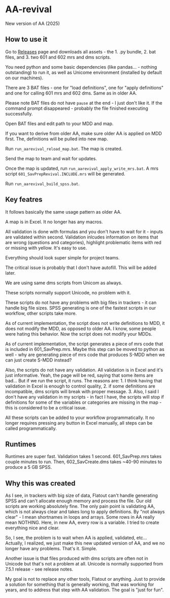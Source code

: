 # AA-revival
New version of AA (2025)

## How to use it ##
Go to
[Releases](../../releases/latest)
page and downloads all assets - the 1. .py bundle, 2. bat files, and 3. two 601 and 602 mrs and dms scripts.

You need python and some basic dependencies (like pandas... - nothing outstanding) to run it, as well as Unicome environment (installed by default on our machines).

There are 3 BAT files - one for "load definitions", one for "apply definitions" and one for calling 601 mrs and 602 dms. Same as in older AA.

Please note BAT files do not have `pause` at the end - I just don't like it. If the command prompt disappeared - probably the file finished executing successfully.

Open BAT files and edit path to your MDD and map.

If you want to derive from older AA, make sure older AA is applied on MDD first. The, definitions will be pulled into new map.

Run `run_aarevival_reload_map.bat`. The map is created.

Send the map to team and wait for updates.

Once the map is updated, run `run_aarevival_apply_write_mrs.bat`. A mrs script `601_SavPrepRevival.INCLUDE.mrs` will be generated.

Run `run_aarevival_build_spss.bat`.

## Key featres ##
It follows basically the same usage pattern as older AA.

A map is in Excel. It no longer has any macros.

All validation is done with formulas and you don't have to wait for it - inputs are validated within second. Validation inlcudes information on items that are wrong (questions and categories), highlight problematic items with red or missing with yellow. It's easy to use.

Everything should look super simple for project teams.

The critical issue is probably that I don't have autofill. This will be added later.

We are using same dms scripts from Unicom as always.

These scripts normally support Unicode, no problem with it.

These scripts do not have any problems with big files in trackers - it can handle big file sizes. SPSS generating is one of the fastest scripts in our workflow, other scripts take more.

As of current implementation, the script does not write definitions to MDD, it does not modify the MDD, as opposed to older AA. I know, some people were hating this behavior. Now the script does not modify your MDDs.

As of current implementation, the script generates a piece of mrs code that is included in 601_SavPrep.mrs. Maybe this step can be moved to python as well - why are generating piece of mrs code that produces S-MDD when we can just create S-MDD instead?

Also, the scripts do not have any validation. All validation is in Excel and it's just informative. Yeah, the page will be red, saying that some items are bad... But if we run the script, it runs. The reasons are: 1. I think having that validation in Excel is enough to control quality, 2. if some definitions are incompatible, dms scripts will break with proper message. 3. Also, I said I don't have any validation in my scripts - in fact I have, the scripts will stop if definitions for some of the variables or categories are missing in the map - this is considered to be a critical issue.

All these scripts can be added to your workflow programmatically. It no longer requires pressing any button in Excel manually, all steps can be called programmatically.

## Runtimes ##
Runtimes are super fast. Validation takes 1 second. 601_SavPrep.mrs takes couple minutes to run. Then, 602_SavCreate.dms takes ~40-90 minutes to produce a 5 GB SPSS.

## Why this was created ##
As I see, in trackers with big size of data, Flatout can't handle generating SPSS and can't allocate enough memory and process the file.
Our old scripts are working absolutely fine. The only pain point is validating AA, which is not always clear and takes long to apply definitions.
By "not always clear" - I mean shortnames in loops and arrays. Some rows in AA really mean NOTHING. Here, in new AA, every row is a variable. I tried to create everything nice and clear.

So, I see, the problem is to wait when AA is applied, validated, etc... Actually, I realized, we just make this new updated version of AA, and we no longer have any problems. That's it. Simple.

Another issue is that files produced with dms scripts are often not in Unicode but that's not a problem at all. Unicode is normally supported from 7.5.1 release - see release notes.

My goal is not to replace any other tools, Flatout or anything. Just to provide a solution for something that is generally working, that was working for years, and to address that step with AA validation. The goal is "just for fun".

